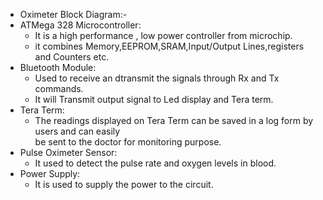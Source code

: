 * Oximeter Block Diagram:-
* ATMega 328 Microcontroller:
   * It is a high performance , low power controller from microchip.
   * it combines Memory,EEPROM,SRAM,Input/Output Lines,registers and Counters etc.
* Bluetooth Module:
  * Used to receive an dtransmit the signals through Rx and Tx commands.
  * It will Transmit output signal to Led display and Tera term.
* Tera Term:
  * The readings displayed on Tera Term can be saved in a log form by users and can easily       
   be sent to the doctor for monitoring purpose.
* Pulse Oximeter Sensor:
  * It used to detect the pulse rate and oxygen levels in blood.
* Power Supply:
  * It is used to supply the power to the circuit.